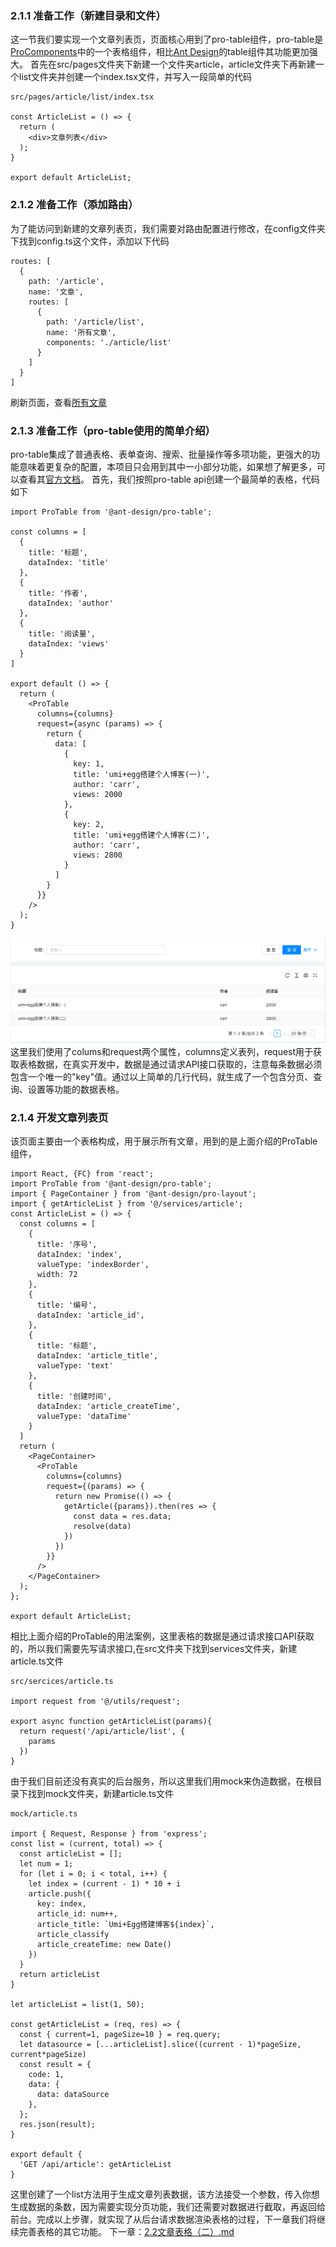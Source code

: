 <!--
 * @Author: your name
 * @Date: 2020-10-13 18:56:58
 * @LastEditTime: 2020-10-15 15:52:03
 * @LastEditors: Please set LastEditors
 * @Description: In User Settings Edit
 * @FilePath: /log-backend/books/2.1文章列表.md
-->
### 2.1.1 准备工作（新建目录和文件）
这一节我们要实现一个文章列表页，页面核心用到了pro-table组件，pro-table是[ProComponents](https://procomponents.ant.design/docs/intro)中的一个表格组件，相比[Ant Design](https://ant.design/index-cn)的table组件其功能更加强大。
首先在src/pages文件夹下新建一个文件夹article，article文件夹下再新建一个list文件夹并创建一个index.tsx文件，并写入一段简单的代码
```
src/pages/article/list/index.tsx

const ArticleList = () => {
  return (
    <div>文章列表</div>
  );
}

export default ArticleList;

```

### 2.1.2 准备工作（添加路由）
为了能访问到新建的文章列表页，我们需要对路由配置进行修改，在config文件夹下找到config.ts这个文件，添加以下代码
```
routes: [
  {
    path: '/article',
    name: '文章',
    routes: [
      {
        path: '/article/list',
        name: '所有文章',
        components: './article/list'
      }
    ]
  }
]
```
刷新页面，查看[所有文章](http://localhost:8000/article/list)

### 2.1.3 准备工作（pro-table使用的简单介绍）
pro-table集成了普通表格、表单查询、搜索、批量操作等多项功能，更强大的功能意味着更复杂的配置，本项目只会用到其中一小部分功能，如果想了解更多，可以查看其[官方文档](https://procomponents.ant.design/components/table)。
首先，我们按照pro-table api创建一个最简单的表格，代码如下
```
import ProTable from '@ant-design/pro-table';

const columns = [
  {
    title: '标题',
    dataIndex: 'title'
  },
  {
    title: '作者',
    dataIndex: 'author'
  },
  {
    title: '阅读量',
    dataIndex: 'views'
  }
]

export default () => {
  return (
    <ProTable 
      columns={columns}
      request={async (params) => {
        return {
          data: [
            {
              key: 1,
              title: 'umi+egg搭建个人博客(一)',
              author: 'carr',
              views: 2000
            },
            {
              key: 2,
              title: 'umi+egg搭建个人博客(二)',
              author: 'carr',
              views: 2800
            }
          ]
        }
      }}
    />
  );
}

```
![高级表格](./images/2.1.1.png)
这里我们使用了colums和request两个属性，columns定义表列，request用于获取表格数据，在真实开发中，数据是通过请求API接口获取的，注意每条数据必须包含一个唯一的"key"值。通过以上简单的几行代码，就生成了一个包含分页、查询、设置等功能的数据表格。

### 2.1.4 开发文章列表页
该页面主要由一个表格构成，用于展示所有文章，用到的是上面介绍的ProTable组件，
```
import React, {FC} from 'react';
import ProTable from '@ant-design/pro-table';
import { PageContainer } from '@ant-design/pro-layout';
import { getArticleList } from '@/services/article';
const ArticleList = () => {
  const columns = [
    {
      title: '序号',
      dataIndex: 'index',
      valueType: 'indexBorder',
      width: 72
    },
    {
      title: '编号',
      dataIndex: 'article_id',
    },
    {
      title: '标题',
      dataIndex: 'article_title',
      valueType: 'text'
    },
    {
      title: '创建时间',
      dataIndex: 'article_createTime',
      valueType: 'dataTime'
    }
  ]
  return (
    <PageContainer>
      <ProTable 
        columns={columns}
        request={(params) => {
          return new Promise(() => {
            getArticle({params}).then(res => {
              const data = res.data;
              resolve(data)
            })
          })
        }}
      />
    </PageContainer>
  );
};

export default ArticleList;
```
相比上面介绍的ProTable的用法案例，这里表格的数据是通过请求接口API获取的，所以我们需要先写请求接口,在src文件夹下找到services文件夹，新建article.ts文件
```
src/sercices/article.ts

import request from '@/utils/request';

export async function getArticleList(params){
  return request('/api/article/list', {
    params
  })
}
```
由于我们目前还没有真实的后台服务，所以这里我们用mock来伪造数据，在根目录下找到mock文件夹，新建article.ts文件
```
mock/article.ts

import { Request, Response } from 'express';
const list = (current, total) => {
  const articleList = [];
  let num = 1;
  for (let i = 0; i < total, i++) {
    let index = (current - 1) * 10 + i
    article.push({
      key: index,
      article_id: num++,
      article_title: `Umi+Egg搭建博客${index}`,
      article_classify
      article_createTime: new Date()
    })
  }
  return articleList
}

let articleList = list(1, 50);

const getArticleList = (req, res) => {
  const { current=1, pageSize=10 } = req.query;
  let datasource = [...articleList].slice((current - 1)*pageSize, current*pageSize)
  const result = {
    code: 1,
    data: {
      data: dataSource
    },
  };
  res.json(result);
}

export default {
  'GET /api/article': getArticleList
}
```
这里创建了一个list方法用于生成文章列表数据，该方法接受一个参数，传入你想生成数据的条数，因为需要实现分页功能，我们还需要对数据进行截取，再返回给前台。完成以上步骤，就实现了从后台请求数据渲染表格的过程，下一章我们将继续完善表格的其它功能。
下一章：[2.2文章表格（二）.md]('./books/2.2文章表格（二）.md')
